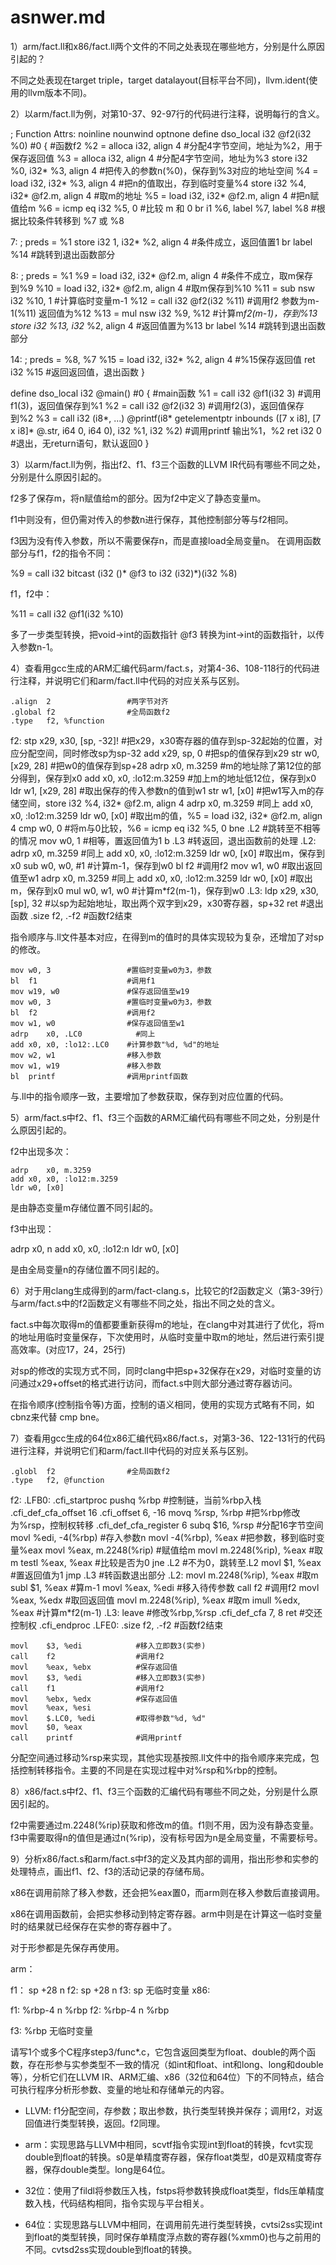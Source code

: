 # asnwer.md

1）arm/fact.ll和x86/fact.ll两个文件的不同之处表现在哪些地方，分别是什么原因引起的？

不同之处表现在target triple，target datalayout(目标平台不同)，llvm.ident(使用的llvm版本不同)。

2）以arm/fact.ll为例，对第10-37、92-97行的代码进行注释，说明每行的含义。

; Function Attrs: noinline nounwind optnone
define dso_local i32 @f2(i32 %0) #0 {           #函数f2
  %2 = alloca i32, align 4                      #分配4字节空间，地址为%2，用于保存返回值
  %3 = alloca i32, align 4                      #分配4字节空间，地址为%3
  store i32 %0, i32* %3, align 4                #把传入的参数n(%0)，保存到%3对应的地址空间
  %4 = load i32, i32* %3, align 4               #把n的值取出，存到临时变量%4
  store i32 %4, i32* @f2.m, align 4             #取m的地址
  %5 = load i32, i32* @f2.m, align 4            #把n赋值给m
  %6 = icmp eq i32 %5, 0                        #比较 m 和 0
  br i1 %6, label %7, label %8                  #根据比较条件转移到 %7 或 %8

7:                                                ; preds = %1
  store i32 1, i32* %2, align 4                 #条件成立，返回值置1
  br label %14                                  #跳转到退出函数部分

8:                                                ; preds = %1
  %9 = load i32, i32* @f2.m, align 4            #条件不成立，取m保存到%9
  %10 = load i32, i32* @f2.m, align 4           #取m保存到%10
  %11 = sub nsw i32 %10, 1                      #计算临时变量m-1
  %12 = call i32 @f2(i32 %11)                   #调用f2 参数为m-1(%11) 返回值为%12
  %13 = mul nsw i32 %9, %12                     #计算m*f2(m-1)，存到%13
  store i32 %13, i32* %2, align 4               #返回值置为%13
  br label %14                                  #跳转到退出函数部分

14:                                               ; preds = %8, %7
  %15 = load i32, i32* %2, align 4              #%15保存返回值
  ret i32 %15                                   #返回返回值，退出函数
}


define dso_local i32 @main() #0 {               #main函数
  %1 = call i32 @f1(i32 3)                      #调用f1(3)，返回值保存到%1
  %2 = call i32 @f2(i32 3)                      #调用f2(3)，返回值保存到%2
  %3 = call i32 (i8*, ...) @printf(i8* getelementptr inbounds ([7 x i8], [7 x i8]* @.str, i64 0, i64 0), i32 %1, i32 %2)           #调用printf 输出%1，%2
  ret i32 0                                     #退出，无return语句，默认返回0
}

3）以arm/fact.ll为例，指出f2、f1、f3三个函数的LLVM IR代码有哪些不同之处，分别是什么原因引起的。

f2多了保存m，将n赋值给m的部分。因为f2中定义了静态变量m。

f1中则没有，但仍需对传入的参数n进行保存，其他控制部分等与f2相同。

f3因为没有传入参数，所以不需要保存n，而是直接load全局变量n。
在调用函数部分与f1，f2的指令不同：

%9 = call i32 bitcast (i32 ()* @f3 to i32 (i32)*)(i32 %8)

f1，f2中：

%11 = call i32 @f1(i32 %10)

多了一步类型转换，把void->int的函数指针 @f3 转换为int->int的函数指针，以传入参数n-1。

4）查看用gcc生成的ARM汇编代码arm/fact.s，对第4-36、108-118行的代码进行注释，并说明它们和arm/fact.ll中代码的对应关系与区别。

	.align	2                 #两字节对齐
	.global	f2                #全局函数f2
	.type	f2, %function
f2:
	stp	x29, x30, [sp, -32]!  #把x29，x30寄存器的值存到sp-32起始的位置，对应分配空间，同时修改sp为sp-32
	add	x29, sp, 0            #把sp的值保存到x29
	str	w0, [x29, 28]         #把w0的值保存到sp+28
	adrp	x0, m.3259          #m的地址除了第12位的部分得到，保存到x0
	add	x0, x0, :lo12:m.3259  #加上m的地址低12位，保存到x0
	ldr	w1, [x29, 28]         #取出保存的传入参数n的值到w1
	str	w1, [x0]              #把w1写入m的存储空间，store i32 %4, i32* @f2.m, align 4
	adrp	x0, m.3259          #同上
	add	x0, x0, :lo12:m.3259
	ldr	w0, [x0]              #取出m的值，%5 = load i32, i32* @f2.m, align 4
	cmp	w0, 0                 #将m与0比较，%6 = icmp eq i32 %5, 0
	bne	.L2                   #跳转至不相等的情况
	mov	w0, 1                 #相等，置返回值为1
	b	.L3                     #转返回，退出函数前的处理
.L2:
	adrp	x0, m.3259          #同上
	add	x0, x0, :lo12:m.3259
	ldr	w0, [x0]              #取出m，保存到x0
	sub	w0, w0, #1            #计算m-1，保存到w0
	bl	f2                    #调用f2
	mov	w1, w0                #取出返回值至w1
	adrp	x0, m.3259          #同上
	add	x0, x0, :lo12:m.3259
	ldr	w0, [x0]              #取出m，保存到x0
	mul	w0, w1, w0            #计算m*f2(m-1)，保存到w0
.L3:
	ldp	x29, x30, [sp], 32    #以sp为起始地址，取出两个双字到x29，x30寄存器，sp+32
	ret                       #退出函数
	.size	f2, .-f2            #函数f2结束

指令顺序与.ll文件基本对应，在得到m的值时的具体实现较为复杂，还增加了对sp的修改。

	mov	w0, 3                 #置临时变量w0为3，参数
	bl	f1                    #调用f1
	mov	w19, w0               #保存返回值至w19
	mov	w0, 3                 #置临时变量w0为3，参数
	bl	f2                    #调用f2
	mov	w1, w0                #保存返回值至w1
	adrp	x0, .LC0            #同上
	add	x0, x0, :lo12:.LC0    #计算参数"%d, %d"的地址
	mov	w2, w1                #移入参数
	mov	w1, w19               #移入参数
	bl	printf                #调用printf函数

  与.ll中的指令顺序一致，主要增加了参数获取，保存到对应位置的代码。

5）arm/fact.s中f2、f1、f3三个函数的ARM汇编代码有哪些不同之处，分别是什么原因引起的。

f2中出现多次：

	adrp	x0, m.3259
	add	x0, x0, :lo12:m.3259
	ldr	w0, [x0]

  是由静态变量m存储位置不同引起的。

f3中出现：

  adrp	x0, n
	add	x0, x0, :lo12:n
	ldr	w0, [x0]

  是由全局变量n的存储位置不同引起的。

6）对于用clang生成得到的arm/fact-clang.s，比较它的f2函数定义（第3-39行）与arm/fact.s中的f2函数定义有哪些不同之处，指出不同之处的含义。

fact.s中每次取得m的值都要重新获得m的地址，在clang中对其进行了优化，将m的地址用临时变量保存，下次使用时，从临时变量中取m的地址，然后进行索引提高效率。(对应17，24，25行)

对sp的修改的实现方式不同，同时clang中把sp+32保存在x29，对临时变量的访问通过x29+offset的格式进行访问，而fact.s中则大部分通过寄存器访问。

在指令顺序(控制指令等)方面，控制的语义相同，使用的实现方式略有不同，如cbnz来代替 cmp bne。

7）查看用gcc生成的64位x86汇编代码x86/fact.s，对第3-36、122-131行的代码进行注释，并说明它们和arm/fact.ll中代码的对应关系与区别。

	.globl	f2                #全局函数f2
	.type	f2, @function
f2:
.LFB0:
	.cfi_startproc
	pushq	%rbp                #控制链，当前%rbp入栈
	.cfi_def_cfa_offset 16
	.cfi_offset 6, -16
	movq	%rsp, %rbp          #把%rbp修改为%rsp，控制权转移
	.cfi_def_cfa_register 6
	subq	$16, %rsp           #分配16字节空间
	movl	%edi, -4(%rbp)      #存入参数n
	movl	-4(%rbp), %eax      #把参数，移到临时变量%eax
	movl	%eax, m.2248(%rip)  #赋值给m
	movl	m.2248(%rip), %eax  #取m
	testl	%eax, %eax          #比较是否为0
	jne	.L2                   #不为0，跳转至.L2
	movl	$1, %eax            #置返回值为1
	jmp	.L3                   #转函数退出部分
.L2:
	movl	m.2248(%rip), %eax  #取m
	subl	$1, %eax            #算m-1
	movl	%eax, %edi          #移入待传参数
	call	f2                  #调用f2
	movl	%eax, %edx          #取回返回值
	movl	m.2248(%rip), %eax  #取m
	imull	%edx, %eax          #计算m*f2(m-1)
.L3:
	leave                     #修改%rbp,%rsp
	.cfi_def_cfa 7, 8
	ret                       #交还控制权
	.cfi_endproc
.LFE0:
	.size	f2, .-f2            #函数f2结束

	movl	$3, %edi            #移入立即数3(实参)
	call	f2                  #调用f2
	movl	%eax, %ebx          #保存返回值
	movl	$3, %edi            #移入立即数3(实参)
	call	f1                  #调用f2
	movl	%ebx, %edx          #保存返回值
	movl	%eax, %esi          
	movl	$.LC0, %edi         #取得参数"%d, %d"
	movl	$0, %eax            
	call	printf              #调用printf

分配空间通过移动%rsp来实现，其他实现基按照.ll文件中的指令顺序来完成，包括控制转移指令。主要的不同是在实现过程中对%rsp和%rbp的控制。

8）x86/fact.s中f2、f1、f3三个函数的汇编代码有哪些不同之处，分别是什么原因引起的。

f2中需要通过m.2248(%rip)获取和修改m的值。f1则不用，因为没有静态变量。f3中需要取得n的值但是通过n(%rip)，没有标号因为n是全局变量，不需要标号。

9）分析x86/fact.s和arm/fact.s中f3的定义及其内部的调用，指出形参和实参的处理特点，画出f1、f2、f3的活动记录的存储布局。

x86在调用前除了移入参数，还会把%eax置0，而arm则在移入参数后直接调用。

x86在调用函数前，会把实参移动到特定寄存器。arm中则是在计算这一临时变量时的结果就已经保存在实参的寄存器中了。

对于形参都是先保存再使用。

arm：

f1：
  sp +28 n
f2:
  sp +28 n
f3:
  sp
  无临时变量
x86:

f1:
  %rbp-4   n
  %rbp
f2:
  %rbp-4   n
  %rbp

f3:
  %rbp
  无临时变量


请写1个或多个C程序step3/func*.c，它包含返回类型为float、double的两个函数，存在形参与实参类型不一致的情况（如int和float、int和long、long和double等），分析它们在LLVM IR、ARM汇编、x86（32位和64位）下的不同特点，结合可执行程序分析形参数、变量的地址和存储单元的内容。

- LLVM: f1分配空间，存参数；取出参数，执行类型转换并保存；调用f2，对返回值进行类型转换，返回。f2同理。
  
- arm：实现思路与LLVM中相同，scvtf指令实现int到float的转换，fcvt实现double到float的转换。s0是单精度寄存器，保存float类型，d0是双精度寄存器，保存double类型。long是64位。
  
- 32位：使用了fildl将参数压入栈，fstps将参数转换成float类型，flds压单精度数入栈，代码结构相同，指令实现与平台相关。

- 64位：实现思路与LLVM中相同，在调用前先进行类型转换，cvtsi2ss实现int到float的类型转换，同时保存单精度浮点数的寄存器(%xmm0)也与之前用的不同。cvtsd2ss实现double到float的转换。